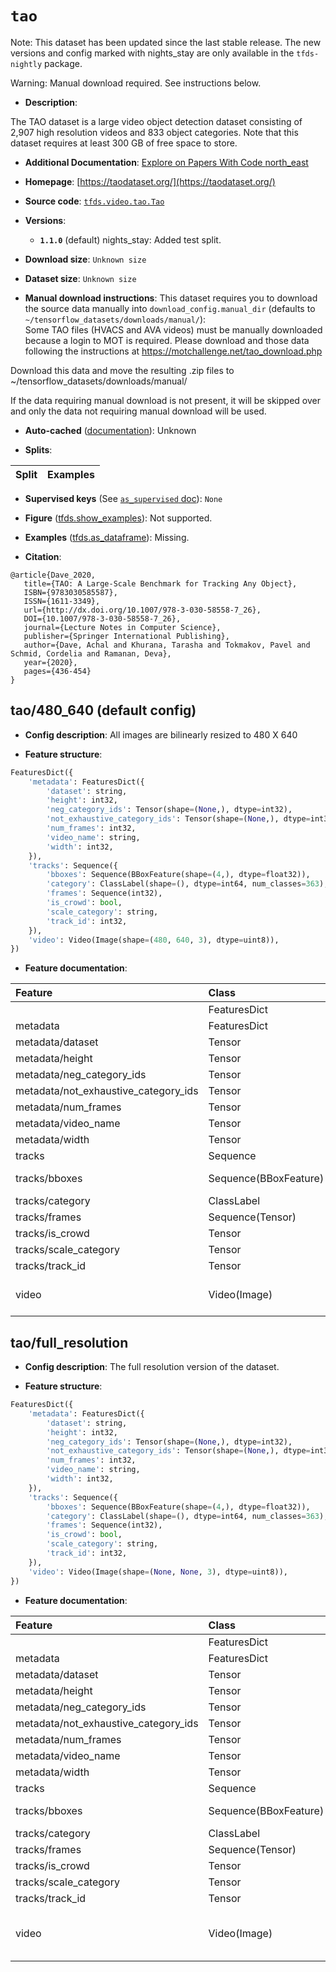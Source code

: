 <div itemscope itemtype="http://schema.org/Dataset">
  <div itemscope itemprop="includedInDataCatalog" itemtype="http://schema.org/DataCatalog">
    <meta itemprop="name" content="TensorFlow Datasets" />
  </div>
  <meta itemprop="name" content="tao" />
  <meta itemprop="description" content="The TAO dataset is a large video object detection dataset consisting of&#10;2,907 high resolution videos and 833 object categories. Note that this dataset&#10;requires at least 300 GB of free space to store.&#10;&#10;To use this dataset:&#10;&#10;```python&#10;import tensorflow_datasets as tfds&#10;&#10;ds = tfds.load(&#x27;tao&#x27;, split=&#x27;train&#x27;)&#10;for ex in ds.take(4):&#10;  print(ex)&#10;```&#10;&#10;See [the guide](https://www.tensorflow.org/datasets/overview) for more&#10;informations on [tensorflow_datasets](https://www.tensorflow.org/datasets).&#10;&#10;" />
  <meta itemprop="url" content="https://www.tensorflow.org/datasets/catalog/tao" />
  <meta itemprop="sameAs" content="https://taodataset.org/" />
  <meta itemprop="citation" content="@article{Dave_2020,&#10;   title={TAO: A Large-Scale Benchmark for Tracking Any Object},&#10;   ISBN={9783030585587},&#10;   ISSN={1611-3349},&#10;   url={http://dx.doi.org/10.1007/978-3-030-58558-7_26},&#10;   DOI={10.1007/978-3-030-58558-7_26},&#10;   journal={Lecture Notes in Computer Science},&#10;   publisher={Springer International Publishing},&#10;   author={Dave, Achal and Khurana, Tarasha and Tokmakov, Pavel and Schmid, Cordelia and Ramanan, Deva},&#10;   year={2020},&#10;   pages={436-454}&#10;}" />
</div>

# `tao`


Note: This dataset has been updated since the last stable release. The new
versions and config marked with
<span class="material-icons" title="Available only in the tfds-nightly package">nights_stay</span>
are only available in the `tfds-nightly` package.

Warning: Manual download required. See instructions below.

*   **Description**:

The TAO dataset is a large video object detection dataset consisting of 2,907
high resolution videos and 833 object categories. Note that this dataset
requires at least 300 GB of free space to store.

*   **Additional Documentation**:
    <a class="button button-with-icon" href="https://paperswithcode.com/dataset/tao">
    Explore on Papers With Code
    <span class="material-icons icon-after" aria-hidden="true"> north_east
    </span> </a>

*   **Homepage**: [https://taodataset.org/](https://taodataset.org/)

*   **Source code**:
    [`tfds.video.tao.Tao`](https://github.com/tensorflow/datasets/tree/master/tensorflow_datasets/video/tao/tao.py)

*   **Versions**:

    *   **`1.1.0`** (default)
        <span class="material-icons" title="Available only in the tfds-nightly package">nights_stay</span>:
        Added test split.

*   **Download size**: `Unknown size`

*   **Dataset size**: `Unknown size`

*   **Manual download instructions**: This dataset requires you to
    download the source data manually into `download_config.manual_dir`
    (defaults to `~/tensorflow_datasets/downloads/manual/`):<br/>
    Some TAO files (HVACS and AVA videos) must be manually downloaded because
    a login to MOT is required. Please download and those data following
    the instructions at https://motchallenge.net/tao_download.php

Download this data and move the resulting .zip files to
~/tensorflow_datasets/downloads/manual/

If the data requiring manual download is not present, it will be skipped over
and only the data not requiring manual download will be used.

*   **Auto-cached**
    ([documentation](https://www.tensorflow.org/datasets/performances#auto-caching)):
    Unknown

*   **Splits**:

Split | Examples
:---- | -------:

*   **Supervised keys** (See
    [`as_supervised` doc](https://www.tensorflow.org/datasets/api_docs/python/tfds/load#args)):
    `None`

*   **Figure**
    ([tfds.show_examples](https://www.tensorflow.org/datasets/api_docs/python/tfds/visualization/show_examples)):
    Not supported.

*   **Examples**
    ([tfds.as_dataframe](https://www.tensorflow.org/datasets/api_docs/python/tfds/as_dataframe)):
    Missing.

*   **Citation**:

```
@article{Dave_2020,
   title={TAO: A Large-Scale Benchmark for Tracking Any Object},
   ISBN={9783030585587},
   ISSN={1611-3349},
   url={http://dx.doi.org/10.1007/978-3-030-58558-7_26},
   DOI={10.1007/978-3-030-58558-7_26},
   journal={Lecture Notes in Computer Science},
   publisher={Springer International Publishing},
   author={Dave, Achal and Khurana, Tarasha and Tokmakov, Pavel and Schmid, Cordelia and Ramanan, Deva},
   year={2020},
   pages={436-454}
}
```


## tao/480_640 (default config)

*   **Config description**: All images are bilinearly resized to 480 X 640

*   **Feature structure**:

```python
FeaturesDict({
    'metadata': FeaturesDict({
        'dataset': string,
        'height': int32,
        'neg_category_ids': Tensor(shape=(None,), dtype=int32),
        'not_exhaustive_category_ids': Tensor(shape=(None,), dtype=int32),
        'num_frames': int32,
        'video_name': string,
        'width': int32,
    }),
    'tracks': Sequence({
        'bboxes': Sequence(BBoxFeature(shape=(4,), dtype=float32)),
        'category': ClassLabel(shape=(), dtype=int64, num_classes=363),
        'frames': Sequence(int32),
        'is_crowd': bool,
        'scale_category': string,
        'track_id': int32,
    }),
    'video': Video(Image(shape=(480, 640, 3), dtype=uint8)),
})
```

*   **Feature documentation**:

Feature                              | Class                 | Shape               | Dtype   | Description
:----------------------------------- | :-------------------- | :------------------ | :------ | :----------
                                     | FeaturesDict          |                     |         |
metadata                             | FeaturesDict          |                     |         |
metadata/dataset                     | Tensor                |                     | string  |
metadata/height                      | Tensor                |                     | int32   |
metadata/neg_category_ids            | Tensor                | (None,)             | int32   |
metadata/not_exhaustive_category_ids | Tensor                | (None,)             | int32   |
metadata/num_frames                  | Tensor                |                     | int32   |
metadata/video_name                  | Tensor                |                     | string  |
metadata/width                       | Tensor                |                     | int32   |
tracks                               | Sequence              |                     |         |
tracks/bboxes                        | Sequence(BBoxFeature) | (None, 4)           | float32 |
tracks/category                      | ClassLabel            |                     | int64   |
tracks/frames                        | Sequence(Tensor)      | (None,)             | int32   |
tracks/is_crowd                      | Tensor                |                     | bool    |
tracks/scale_category                | Tensor                |                     | string  |
tracks/track_id                      | Tensor                |                     | int32   |
video                                | Video(Image)          | (None, 480, 640, 3) | uint8   |

## tao/full_resolution

*   **Config description**: The full resolution version of the dataset.

*   **Feature structure**:

```python
FeaturesDict({
    'metadata': FeaturesDict({
        'dataset': string,
        'height': int32,
        'neg_category_ids': Tensor(shape=(None,), dtype=int32),
        'not_exhaustive_category_ids': Tensor(shape=(None,), dtype=int32),
        'num_frames': int32,
        'video_name': string,
        'width': int32,
    }),
    'tracks': Sequence({
        'bboxes': Sequence(BBoxFeature(shape=(4,), dtype=float32)),
        'category': ClassLabel(shape=(), dtype=int64, num_classes=363),
        'frames': Sequence(int32),
        'is_crowd': bool,
        'scale_category': string,
        'track_id': int32,
    }),
    'video': Video(Image(shape=(None, None, 3), dtype=uint8)),
})
```

*   **Feature documentation**:

Feature                              | Class                 | Shape                 | Dtype   | Description
:----------------------------------- | :-------------------- | :-------------------- | :------ | :----------
                                     | FeaturesDict          |                       |         |
metadata                             | FeaturesDict          |                       |         |
metadata/dataset                     | Tensor                |                       | string  |
metadata/height                      | Tensor                |                       | int32   |
metadata/neg_category_ids            | Tensor                | (None,)               | int32   |
metadata/not_exhaustive_category_ids | Tensor                | (None,)               | int32   |
metadata/num_frames                  | Tensor                |                       | int32   |
metadata/video_name                  | Tensor                |                       | string  |
metadata/width                       | Tensor                |                       | int32   |
tracks                               | Sequence              |                       |         |
tracks/bboxes                        | Sequence(BBoxFeature) | (None, 4)             | float32 |
tracks/category                      | ClassLabel            |                       | int64   |
tracks/frames                        | Sequence(Tensor)      | (None,)               | int32   |
tracks/is_crowd                      | Tensor                |                       | bool    |
tracks/scale_category                | Tensor                |                       | string  |
tracks/track_id                      | Tensor                |                       | int32   |
video                                | Video(Image)          | (None, None, None, 3) | uint8   |
